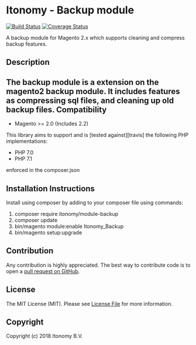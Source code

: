 # Itonomy - Backup module

[![Build Status](https://travis-ci.org/Itonomy/module-backup.svg?branch=master)](https://travis-ci.org/Itonomy/module-backup)
[![Coverage Status](https://coveralls.io/repos/github/Itonomy/module-backup/badge.svg)](https://coveralls.io/github/Itonomy/module-backup)

A backup module for Magento 2.x which supports cleaning and compress backup features.

Description
-----------
The backup module is a extension on the magento2 backup module. It includes features as compressing sql files, and cleaning up old backup files.
Compatibility
-------------
- Magento >= 2.0 (Includes 2.2)

This library aims to support and is [tested against][travis] the following PHP
implementations:

* PHP 7.0
* PHP 7.1

enforced in the composer.json

Installation Instructions
-------------------------
Install using composer by adding to your composer file using commands:

1. composer require itonomy/module-backup
2. composer update
3. bin/magento module:enable Itonomy_Backup
4. bin/magento setup:upgrade

Contribution
------------
Any contribution is highly appreciated. The best way to contribute code is to open a [pull request on GitHub](https://help.github.com/articles/using-pull-requests).


## License

The MIT License (MIT). Please see [License File](LICENSE) for more information.


Copyright
---------
Copyright (c) 2018 Itonomy B.V.


